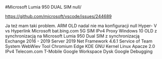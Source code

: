 #Microsoft Lumia 950 DUAL SIM
null/

https://github.com/microsoft/vscode/issues/244689

Ja też mam taki problem. ARM OLD nadal nie ma konfiguracji null Hyper- V vs Hyperlink Microsoft bat.bing.com 5G SIM IPv4 Proxy Windows 10 OLD z synchronizacją na Microsoft Lumia 950 Dual SIM z synchronizacją Exchange 2016 - 2019 Server 2019 Net Framework 4.6.1 Service of Team System WebWiev Tool Chromium Edge KDE GNU Kernel Linux Apacze 2.0 IPv4 Telecom.com T-Mobile Google Workspace Dysk Google Debugging
